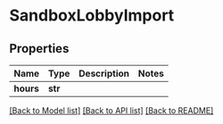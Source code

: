 # SandboxLobbyImport

## Properties
Name | Type | Description | Notes
------------ | ------------- | ------------- | -------------
**hours** | **str** |  | 

[[Back to Model list]](../README.md#documentation-for-models) [[Back to API list]](../README.md#documentation-for-api-endpoints) [[Back to README]](../README.md)


